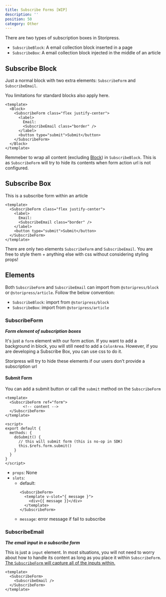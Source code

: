 ```yaml
---
title: Subscribe Forms [WIP]
description: ''
position: 50
category: Other
---
```


There are two types of subscription boxes in Storipress.

- `SubscribeBlock`: A email collection block inserted in a page
- `SubscribeBox`: A email collection block injected in the middle of an article

## Subscribe Block

Just a normal block with two extra elements: `SubscribeForm` and `SubscribeEmail`. 

You limitations for standard blocks also apply here.


```vue
<template>
  <Block>
    <SubscribeForm class="flex justify-center">
      <label>
        Email:
        <SubscribeEmail class="border" />
      </label>
      <button type="submit">Submit</button>
    </SubscribeForm>
  </Block>
</template>
```

<alert Type="info">

Remmeber to wrap all content (excluding <u>Block</u>) in `SubscribeBlock`. This is as `SubscribeForm` will try to hide its contents when form action url is not configured.

</alert>

## Subscribe Box

This is a subscribe form within an article

```vue
<template>
  <SubscribeForm class="flex justify-center">
    <label>
      Email:
      <SubscribeEmail class="border" />
    </label>
    <button type="submit">Submit</button>
  </SubscribeForm>
</template>
```

<alert Type="info">

There are only two elements `SubscribeForm` and `SubscribeEmail`. You are free to style them + anything else with css without considering styling props!

</alert>

## Elements

Both `SubscribeForm` and `SubscribeEmail` can import from `@storipress/block` or `@storipress/article`. Follow the below convention:

- `SubscribeBlock`: import from `@storipress/block`
- `SubscribeBox`: import from `@storipress/article`

### SubscribeForm

***Form element of subscription boxes***

It's just a `form` element with our form action. If you want to add a background in block, you will still need to add a `ColorArea`. However, if you are developing a Subscribe Box, you can use css to do it.

<alert>
Storipress will try to hide these elements if our users don't provide a subscription url
</alert>

#### Submit Form

You can add a submit button or call the `submit` method on the `SubscribeForm` 

```vue
<template>
  <SubscribeForm ref="form">
		<!-- content -->
  </SubscribeForm>
</template>

<script>
export default {
  methods: {
    doSubmit() {
      // this will submit form (this is no-op in SDK)
      this.$refs.form.submit()
    }
  }
}
</script>
```

- `props`: None
- `slots`: 
  - default:
    ```vue
    <SubscribeForm>
      <template v-slot="{ message }">
        <div>{{ message }}</div>
      </template>
    </SubscribeForm>
    ```
  - `message`: error message if fail to subscribe

### SubscribeEmail

***The email input in a subscribe form***

This is just a `input` element. In most situations, you will not need to worry about how to handle its content as long as you place it within `SubscribeForm`. <u>The `SubscribeForm` will capture all of the inputs within.</u>

```vue
<template>
  <SubscribeForm>
    <SubscribeEmail />
  </SubscribeForm>
</template>
```
